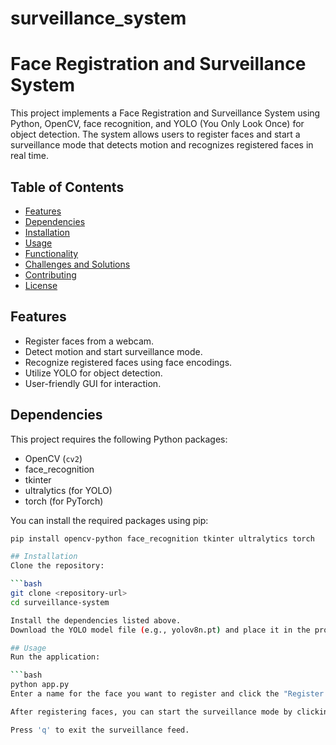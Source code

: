 # surveillance_system
# Face Registration and Surveillance System

This project implements a Face Registration and Surveillance System using Python, OpenCV, face recognition, and YOLO (You Only Look Once) for object detection. The system allows users to register faces and start a surveillance mode that detects motion and recognizes registered faces in real time.

## Table of Contents

- [Features](#features)
- [Dependencies](#dependencies)
- [Installation](#installation)
- [Usage](#usage)
- [Functionality](#functionality)
- [Challenges and Solutions](#challenges-and-solutions)
- [Contributing](#contributing)
- [License](#license)

## Features

- Register faces from a webcam.
- Detect motion and start surveillance mode.
- Recognize registered faces using face encodings.
- Utilize YOLO for object detection.
- User-friendly GUI for interaction.

## Dependencies

This project requires the following Python packages:

- OpenCV (`cv2`)
- face_recognition
- tkinter
- ultralytics (for YOLO)
- torch (for PyTorch)

You can install the required packages using pip:

```bash
pip install opencv-python face_recognition tkinter ultralytics torch

## Installation
Clone the repository:

```bash
git clone <repository-url>
cd surveillance-system

Install the dependencies listed above.
Download the YOLO model file (e.g., yolov8n.pt) and place it in the project directory.

## Usage
Run the application:

```bash
python app.py
Enter a name for the face you want to register and click the "Register Face" button. A webcam feed will appear, and you can capture the face by pressing the 'c' key.

After registering faces, you can start the surveillance mode by clicking the "Start Surveillance" button. The system will detect motion and recognize registered faces in real-time.

Press 'q' to exit the surveillance feed.
